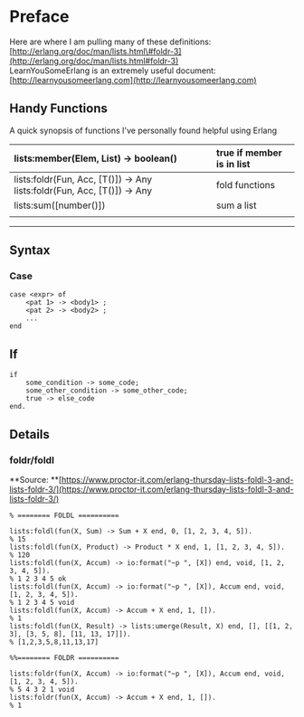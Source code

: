 # Preface

Here are where I am pulling many of these definitions: [http://erlang.org/doc/man/lists.html\#foldr-3](http://erlang.org/doc/man/lists.html#foldr-3)  
LearnYouSomeErlang is an extremely useful document: [http://learnyousomeerlang.com](http://learnyousomeerlang.com)

## Handy Functions

A quick synopsis of functions I've personally found helpful using Erlang

| lists:member\(Elem, List\) -&gt; boolean\(\) | true if member is in list |
| :--- | :--- |
| lists:foldr\(Fun, Acc, \[T\(\)\]\) -&gt; Any                                                  lists:foldr\(Fun, Acc, \[T\(\)\]\) -&gt; Any | fold functions |
| lists:sum\(\[number\(\)\]\) | sum a list |
|  |  |

---

## Syntax

### Case

```
case <expr> of
    <pat 1> -> <body1> ;
    <pat 2> -> <body2> ;
    ...
end
```

## If

```
if 
    some_condition -> some_code;
    some_other_condition -> some_other_code;
    true -> else_code
end.
```

## Details

### foldr/foldl

**Source: **[https://www.proctor-it.com/erlang-thursday-lists-foldl-3-and-lists-foldr-3/](https://www.proctor-it.com/erlang-thursday-lists-foldl-3-and-lists-foldr-3/)

```
% ======== FOLDL ==========

lists:foldl(fun(X, Sum) -> Sum + X end, 0, [1, 2, 3, 4, 5]).
% 15
lists:foldl(fun(X, Product) -> Product * X end, 1, [1, 2, 3, 4, 5]).
% 120
lists:foldl(fun(X, Accum) -> io:format("~p ", [X]) end, void, [1, 2, 3, 4, 5]).
% 1 2 3 4 5 ok
lists:foldl(fun(X, Accum) -> io:format("~p ", [X]), Accum end, void, [1, 2, 3, 4, 5]).
% 1 2 3 4 5 void
lists:foldl(fun(X, Accum) -> Accum + X end, 1, []).               
% 1
lists:foldl(fun(X, Result) -> lists:umerge(Result, X) end, [], [[1, 2, 3], [3, 5, 8], [11, 13, 17]]).
% [1,2,3,5,8,11,13,17]

%%======== FOLDR ==========

lists:foldr(fun(X, Accum) -> io:format("~p ", [X]), Accum end, void, [1, 2, 3, 4, 5]).
% 5 4 3 2 1 void
lists:foldr(fun(X, Accum) -> Accum + X end, 1, []).
% 1
```



